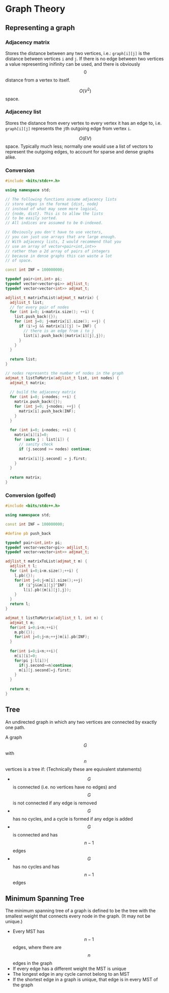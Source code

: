 # Graph Theory
## Representing a graph
### Adjacency matrix
Stores the distance between any two vertices, i.e.:
`graph[i][j]` is the distance between vertices `i` and `j`. If there is no edge between two vertices a value representing inifinity can be used, and there is obviously $$0$$ distance from a vertex to itself.

$$O(V^2)$$ space.

### Adjacency list
Stores the distance from every vertex to every vertex it has an edge to, i.e.
`graph[i][j]` represents the `j`th outgoing edge from vertex `i`.

$$O(EV)$$ space. Typically much less; normally one would use a list of vectors to represent the outgoing edges, to account for sparse and dense graphs alike.

### Conversion
```cpp
#include <bits/stdc++.h>

using namespace std;

// The following functions assume adjacency lists
// store edges in the format {dist, node}
// instead of what may seem more logical,
// {node, dist}. This is to allow the lists
// to be easily sorted.
// All indices are assumed to be 0-indexed.

// Obviously you don't have to use vectors,
// you can just use arrays that are large enough.
// With adjacency lists, I would recommend that you
// use an array of vector<pair<int,int>>
// rather than a 2d array of pairs of integers
// because in dense graphs this can waste a lot
// of space.

const int INF = 100000000;

typedef pair<int,int> pi;
typedef vector<vector<pi>> adjlist_t;
typedef vector<vector<int>> adjmat_t;

adjlist_t matrixToList(adjmat_t matrix) {
  adjlist_t list;
  // for every pair of nodes
  for (int i=0; i<matrix.size(); ++i) {
    list.push_back({});
    for (int j=0; j<matrix[i].size(); ++j) {
      if (i!=j && matrix[i][j] != INF) {
        // there is an edge from i to j
        list[i].push_back({matrix[i][j],j});
      }
    }
  }
  
  return list;
}

// nodes represents the number of nodes in the graph
adjmat_t listToMatrix(adjlist_t list, int nodes) {
  adjmat_t matrix;
  
  // build the adjacency matrix
  for (int i=0; i<nodes; ++i) {
    matrix.push_back({});
    for (int j=0; j<nodes; ++j) {
      matrix[i].push_back(INF);
    }
  }
  
  for (int i=0; i<nodes; ++i) {
    matrix[i][i]=0;
    for (auto j : list[i]) {
      // sanity check
      if (j.second >= nodes) continue;
      
      matrix[i][j.second] = j.first;
    }
  }
  
  return matrix;
}
```

### Conversion (golfed)

```cpp
#include <bits/stdc++.h>

using namespace std;

const int INF = 100000000;

#define pb push_back

typedef pair<int,int> pi;
typedef vector<vector<pi>> adjlist_t;
typedef vector<vector<int>> adjmat_t;

adjlist_t matrixToList(adjmat_t m) {
  adjlist_t l;
  for (int i=0;i<m.size();++i) {
    l.pb({});
    for(int j=0;j<m[i].size();++j)
      if (i^j&&m[i][j]^INF)
        l[i].pb({m[i][j],j});
    }
  }
  return l;
}

adjmat_t listToMatrix(adjlist_t l, int n) {
  adjmat_t m;
  for(int i=0;i<n;++i){
    m.pb({});
    for(int j=0;j<n;++j)m[i].pb(INF);
  }
  
  for(int i=0;i<n;++i){
    m[i][i]=0;
    for(pi j:l[i]){
      if(j.second>=n)continue;      
      m[i][j.second]=j.first;
    }
  }
  
  return m;
}
```


## Tree
An undirected graph in which any two vertices are connected by exactly one path.

A graph $$G$$ with $$n$$ vertices is a tree if: (Technically these are equivalent statements)

- $$G$$ is connected (i.e. no vertices have no edges) and $$G$$ is not connected if any edge is removed
- $$G$$ has no cycles, and a cycle is formed if any edge is added
- $$G$$ is connected and has $$n-1$$ edges
- $$G$$ has no cycles and has $$n-1$$ edges

## Minimum Spanning Tree
The minimum spanning tree of a graph is defined to be the tree with the smallest weight that connects every node in the graph. (It may not be unique.)

- Every MST has $$n-1$$ edges, where there are $$n$$ edges in the graph
- If every edge has a different weight the MST is unique
- The longest edge in any cycle cannot belong to an MST
- If the shortest edge in a graph is unique, that edge is in every MST of the graph